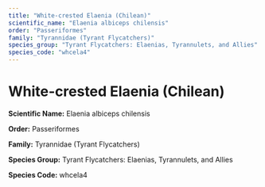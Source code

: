```yaml
---
title: "White-crested Elaenia (Chilean)"
scientific_name: "Elaenia albiceps chilensis"
order: "Passeriformes"
family: "Tyrannidae (Tyrant Flycatchers)"
species_group: "Tyrant Flycatchers: Elaenias, Tyrannulets, and Allies"
species_code: "whcela4"
---
```


# White-crested Elaenia (Chilean)

**Scientific Name:** Elaenia albiceps chilensis

**Order:** Passeriformes

**Family:** Tyrannidae (Tyrant Flycatchers)

**Species Group:** Tyrant Flycatchers: Elaenias, Tyrannulets, and Allies

**Species Code:** whcela4
